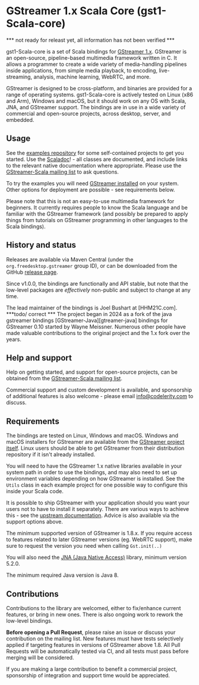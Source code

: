 GStreamer 1.x Scala Core (gst1-Scala-core)
========================================

*** not ready for releast yet, all information has not been verified ***

gst1-Scala-core is a set of Scala bindings for [GStreamer 1.x][gstreamer]. GStreamer
is an open-source, pipeline-based multimedia framework written in C. It allows a
programmer to create a wide variety of media-handling pipelines inside
applications, from simple media playback, to encoding, live-streaming, analysis,
machine learning, WebRTC, and more.

GStreamer is designed to be cross-platform, and binaries are provided for a range
of operating systems. gst1-Scala-core is actively tested on Linux (x86 and Arm),
Windows and macOS, but it should work on any OS with Scala, JNA, and GStreamer support.
The bindings are in use in a wide variety of commercial and open-source projects,
across desktop, server, and embedded.

## Usage

See the [examples repository][gst1-examples] for some self-contained projects to
get you started. Use the [Scaladoc][gst1-Scaladoc]! - all classes are documented,
and include links to the relevant native documentation where appropriate. Please use the
[GStreamer-Scala mailing list][gstreamer-Scala-group] to ask questions.

To try the examples you will need [GStreamer installed][gstreamer-download] on your
system. Other options for deployment are possible - see requirements below.

Please note that this is not an easy-to-use multimedia framework for beginners. It currently
requires people to know the Scala language and be familiar with the GStreamer framework
(and possibly be prepared to apply things from tutorials on GStreamer programming in
other languages to the Scala bindings).

## History and status

Releases are available via Maven Central (under the `org.freedesktop.gstreamer`
group ID), or can be downloaded from the GitHub [release page][gst1-releases].

Since v1.0.0, the bindings are functionally and API stable, but note that the low-level
packages are _effectively_ non-public and subject to change at any time.

The lead maintainer of the bindings is Joel Bushart at [HHM21C.com]. ***todo/ correct ***
The project began in 2024 as a fork of the java gstreamer bindings [GStreamer-Java][gtreamer-java]
bindings for GStreamer 0.10 started by Wayne Meissner. Numerous other people have made
valuable contributions to the original project and the 1.x fork over the years.

## Help and support

Help on getting started, and support for open-source projects, can be obtained
from the [GStreamer-Scala mailing list][gstreamer-Scala-group].

Commercial support and custom development is available, and sponsorship of additional
features is also welcome - please email info@codelerity.com to discuss.

## Requirements

The bindings are tested on Linux, Windows and macOS. Windows and macOS installers
for GStreamer are available from the [GStreamer project itself][gstreamer-download].
Linux users should be able to get GStreamer from their distribution repository if it
isn't already installed.

You will need to have the GStreamer 1.x native libraries available in your system path
in order to use the bindings, and may also need to set up environment variables
depending on how GStreamer is installed. See the `Utils` class in each example project
for one possible way to configure this inside your Scala code.

It is possible to ship GStreamer with your application should you want your users not
to have to install it separately. There are various ways to achieve this - see the
[upstream documentation][gstreamer-deploy]. Advice is also available via the support
options above.

The minimum supported version of GStreamer is 1.8.x. If you require access to features
related to later GStreamer versions (eg. WebRTC support), make sure to request the
version you need when calling `Gst.init(..)`

You will also need the [JNA (Java Native Access)][jna] library, minimum version 5.2.0.

The minimum required Java version is Java 8.

## Contributions

Contributions to the library are welcomed, either to fix/enhance current features,
or bring in new ones. There is also ongoing work to rework the low-level bindings.

**Before opening a Pull Request**, please raise an issue or discuss your contribution on
the mailing list. New features must have tests selectively applied if targeting
features in versions of GStreamer above 1.8. All Pull Requests will be automatically
tested via CI, and all tests must pass before merging will be considered.

If you are making a large contribution to benefit a commercial project, sponsorship
of integration and support time would be appreciated.


[gstreamer]: https://gstreamer.freedesktop.org/
[gstreamer-download]: https://gstreamer.freedesktop.org/download/
[gstreamer-deploy]: https://gstreamer.freedesktop.org/documentation/deploying/index.html
[gstreamer-Scala]: https://github.com/gstreamer-scala/gstreamer-scala
[gst1-examples]: https://github.com/gstreamer-scala/gst1-scala-examples
[gst1-scaladoc]: https://scaladoc.io/doc/org.freedesktop.gstreamer/gst1-scala-core
[gst1-releases]: https://github.com/gstreamer-scala/gst1-scala-core/releases
[gstreamer-scala-group]: https://groups.google.com/forum/#!forum/gstreamer-scala
[jna]: https://github.com/scala-native-access/jna
[codelerity]: https://www.codelerity.com
